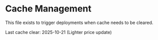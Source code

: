 # Cache Management

This file exists to trigger deployments when cache needs to be cleared.

Last cache clear: 2025-10-21 (Lighter price update)

